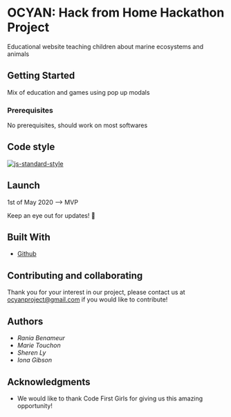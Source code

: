 # OCYAN: Hack from Home Hackathon Project

Educational website teaching children about marine ecosystems and animals

## Getting Started

Mix of education and games using pop up modals


### Prerequisites

No prerequisites, should work on most softwares 

## Code style

[![js-standard-style](https://img.shields.io/badge/code%20style-standard-brightgreen.svg?style=flat)](https://github.com/feross/standard)

## Launch

1st of May 2020 --> MVP 

Keep an eye out for updates! 👀

## Built With

* [Github](https://github.com/) 

## Contributing and collaborating

Thank you for your interest in our project, please contact us at ocyanproject@gmail.com if you would like to contribute! 

## Authors

* *Rania Benameur* 
* *Marie Touchon*
* *Sheren Ly*
* *Iona Gibson*

## Acknowledgments

* We would like to thank Code First Girls for giving us this amazing opportunity!
